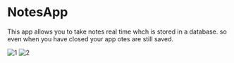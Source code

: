 # NotesApp
This app allows you to take notes real time whch is stored in a database. so even when  you have closed your app otes are still saved.


![1](https://user-images.githubusercontent.com/57388983/120435516-70845500-c39b-11eb-9cd5-4597ad0a8d48.jpg)
![2](https://user-images.githubusercontent.com/57388983/120435707-b04b3c80-c39b-11eb-9f73-ef0ae0dc146c.jpg)


